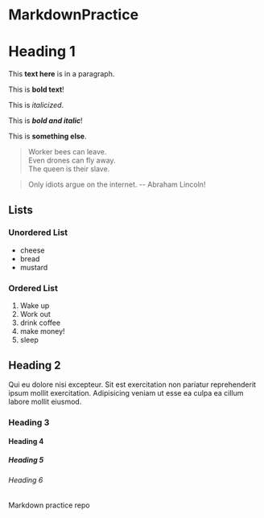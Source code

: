 # MarkdownPractice

# Heading 1
This **text here** is in a paragraph.

This is **bold text**!

This is *italicized*.

This is ***bold and italic***!

This is __something else__.

> Worker bees can leave.  
> Even drones can fly away.  
> The queen is their slave.  

> Only idiots argue on the internet. -- Abraham Lincoln!

## Lists

### Unordered List
- cheese
- bread
- mustard

### Ordered List
1. Wake up
1. Work out
1. drink coffee
1. make money!
1. sleep

## Heading 2
Qui eu dolore nisi excepteur. Sit est exercitation non pariatur reprehenderit ipsum mollit exercitation. Adipisicing veniam ut esse ea culpa ea cillum labore mollit eiusmod.

### Heading 3


#### Heading 4
##### Heading 5
###### Heading 6

Markdown practice repo
